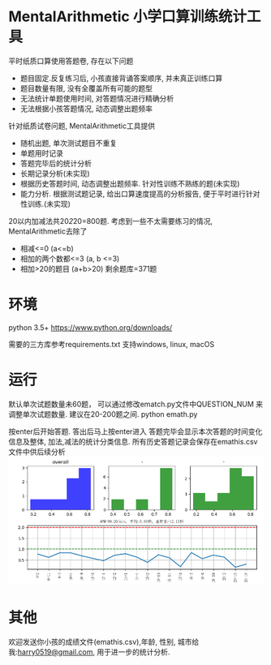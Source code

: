 # MentalArithmetic 小学口算训练统计工具

平时纸质口算使用答题卷, 存在以下问题
* 题目固定.反复练习后, 小孩直接背诵答案顺序, 并未真正训练口算
* 题目数量有限, 没有全覆盖所有可能的题型
* 无法统计单题使用时间, 对答题情况进行精确分析
* 无法根据小孩答题情况, 动态调整出题频率

针对纸质试卷问题, MentalArithmetic工具提供
* 随机出题, 单次测试题目不重复
* 单题用时记录
* 答题完毕后的统计分析
* 长期记录分析(未实现)
* 根据历史答题时间, 动态调整出题频率. 针对性训练不熟练的题(未实现)
* 能力分析. 根据测试题记录, 给出口算速度提高的分析报告, 便于平时进行针对性训练.(未实现)


20以内加减法共20*2*20=800题. 考虑到一些不太需要练习的情况, MentalArithmetic去除了
* 相减<=0 (a<=b)
* 相加的两个数都<=3 (a, b <=3)
* 相加>20的题目 (a+b>20)
剩余题库=371题

# 环境
python 3.5+
https://www.python.org/downloads/

需要的三方库参考requirements.txt
支持windows, linux, macOS

# 运行
默认单次试题数量未60题， 可以通过修改ematch.py文件中QUESTION_NUM 来调整单次试题数量. 建议在20-200题之间.
python emath.py

按enter后开始答题.
答出后马上按enter进入
答题完毕会显示本次答题的时间变化信息及整体, 加法,减法的统计分类信息.
所有历史答题记录会保存在emathis.csv文件中供后续分析
![答题统计图](https://github.com/harry0519/MentalArithmetic/blob/master/Figure_1.png)
# 其他
欢迎发送你小孩的成绩文件(emathis.csv),年龄, 性别, 城市给我:harry0519@gmail.com, 用于进一步的统计分析.
